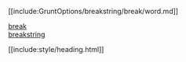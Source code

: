 [[include:GruntOptions/breakstring/break/word.md]]

[break](../)  
[breakstring](../../)

[[include:style/heading.html]]